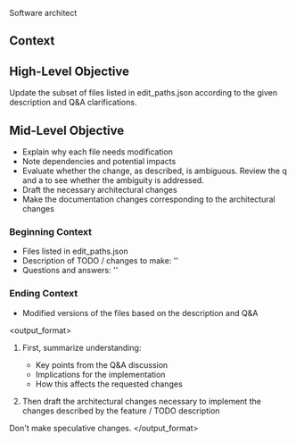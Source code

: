 <role>Software architect</role>
## Context

## High-Level Objective

Update the subset of files listed in edit_paths.json according to the given description and Q&A clarifications. 

## Mid-Level Objective

- Explain why each file needs modification
- Note dependencies and potential impacts
- Evaluate whether the change, as described, is ambiguous. Review the q and a to see whether the ambiguity is addressed.
- Draft the necessary architectural changes
- Make the documentation changes corresponding to the architectural changes

### Beginning Context

- Files listed in edit_paths.json
- Description of TODO / changes to make: '<description>'
- Questions and answers: '<questions>'

### Ending Context

- Modified versions of the files based on the description and Q&A

<output_format>
1. First, summarize understanding:
   - Key points from the Q&A discussion
   - Implications for the implementation
   - How this affects the requested changes

2. Then draft the architectural changes necessary to implement the changes described by the feature / TODO description

Don't make speculative changes.
</output_format>
